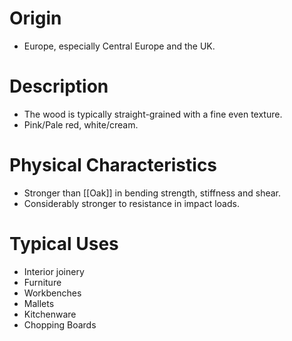 # Origin
 - Europe, especially Central Europe and the UK.

# Description
 - The wood is typically straight-grained with a fine even texture.
 - Pink/Pale red, white/cream. 
  
# Physical Characteristics 
 - Stronger than [[Oak]] in bending strength, stiffness and shear.
 - Considerably stronger to resistance in impact loads.

# Typical Uses
 - Interior joinery
 - Furniture
 - Workbenches
 - Mallets
 - Kitchenware
 - Chopping Boards